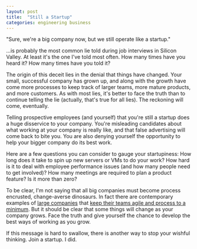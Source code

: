 ```yaml
---
layout: post
title:  "Still a Startup"
categories: engineering business
---
```


"Sure, we're a big company now, but we still operate like a startup."

...is probably the most common lie told during job interviews in Silicon Valley. At least it's the one I've told most often. How many times have you heard it? How many times have you told it?

The origin of this deceit lies in the denial that things have changed. Your small, successful company has grown up, and along with the growth have come more processes to keep track of larger teams, more mature products, and more customers. As with most lies, it's better to face the truth than to continue telling the lie (actually, that's true for all lies). The reckoning will come, eventually.

Telling prospective employees (and yourself) that you're still a startup does a huge disservice to your company. You're misleading candidates about what working at your company is really like, and that false advertising will come back to bite you. You are also denying yourself the opportunity to help your bigger company do its best work.

Here are a few questions you can consider to gauge your startupiness: How long does it take to spin up new servers or VMs to do your work? How hard is it to deal with employee performance issues (and how many people need to get involved)? How many meetings are required to plan a product feature? Is it more than zero?

To be clear, I'm not saying that all big companies must become process encrusted, change-averse dinosaurs. In fact there are contemporary examples of [large companies](http://www.businessweek.com/articles/2013-10-10/jeff-bezos-and-the-age-of-amazon-excerpt-from-the-everything-store-by-brad-stone) that [keep their teams agile and process to a minimum](http://blog.jasoncrawford.org/two-pizza-teams). But it should be clear that some things will change as your company grows. Face the truth and give yourself the chance to develop the best ways of working as you grow.

If this message is hard to swallow, there is another way to stop your wishful thinking. Join a startup. I did.
